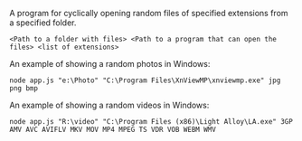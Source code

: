 A program for cyclically opening random files of specified extensions from a specified folder.
```
<Path to a folder with files> <Path to a program that can open the files> <list of extensions>
```
An example of showing a random photos in Windows:
```
node app.js "e:\Photo" "C:\Program Files\XnViewMP\xnviewmp.exe" jpg png bmp
```
An example of showing a random videos in Windows:
```
node app.js "R:\video" "C:\Program Files (x86)\Light Alloy\LA.exe" 3GP AMV AVC AVIFLV MKV MOV MP4 MPEG TS VDR VOB WEBM WMV
```